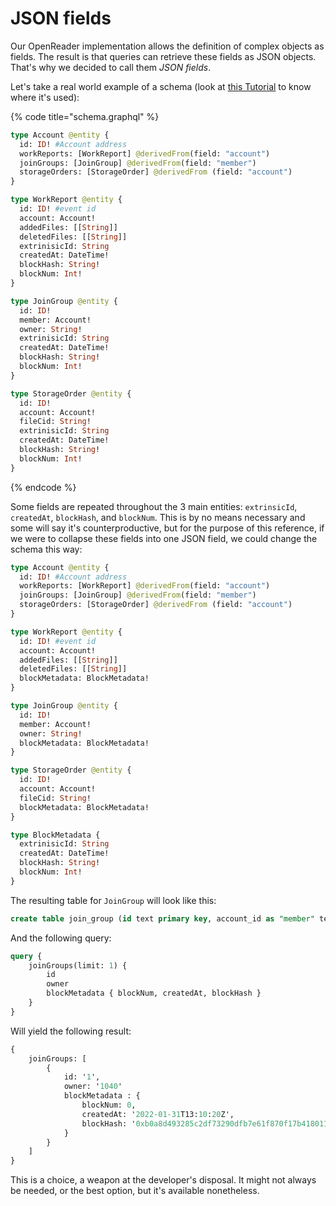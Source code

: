 # JSON fields

Our OpenReader implementation allows the definition of complex objects as fields. The result is that queries can retrieve these fields as JSON objects. That's why we decided to call them _JSON fields_.

Let's take a real world example of a schema (look at [this Tutorial](../../tutorial/create-a-simple-squid.md) to know where it's used):

{% code title="schema.graphql" %}
```graphql
type Account @entity {
  id: ID! #Account address
  workReports: [WorkReport] @derivedFrom(field: "account")
  joinGroups: [JoinGroup] @derivedFrom(field: "member")
  storageOrders: [StorageOrder] @derivedFrom (field: "account")
}

type WorkReport @entity {
  id: ID! #event id
  account: Account!
  addedFiles: [[String]]
  deletedFiles: [[String]]
  extrinisicId: String
  createdAt: DateTime!
  blockHash: String!
  blockNum: Int!
}

type JoinGroup @entity {
  id: ID!
  member: Account!
  owner: String!
  extrinisicId: String
  createdAt: DateTime!
  blockHash: String!
  blockNum: Int!
}

type StorageOrder @entity {
  id: ID!
  account: Account!
  fileCid: String!
  extrinisicId: String
  createdAt: DateTime!
  blockHash: String!
  blockNum: Int!
}

```
{% endcode %}

Some fields are repeated throughout the 3 main entities: `extrinsicId`, `createdAt`, `blockHash`, and `blockNum`. This is by no means necessary and some will say it's counterproductive, but for the purpose of this reference, if we were to collapse these fields into one JSON field, we could change the schema this way:

```graphql
type Account @entity {
  id: ID! #Account address
  workReports: [WorkReport] @derivedFrom(field: "account")
  joinGroups: [JoinGroup] @derivedFrom(field: "member")
  storageOrders: [StorageOrder] @derivedFrom (field: "account")
}

type WorkReport @entity {
  id: ID! #event id
  account: Account!
  addedFiles: [[String]]
  deletedFiles: [[String]]
  blockMetadata: BlockMetadata!
}

type JoinGroup @entity {
  id: ID!
  member: Account!
  owner: String!
  blockMetadata: BlockMetadata!
}

type StorageOrder @entity {
  id: ID!
  account: Account!
  fileCid: String!
  blockMetadata: BlockMetadata!
}

type BlockMetadata {
  extrinisicId: String
  createdAt: DateTime!
  blockHash: String!
  blockNum: Int!
}
```

The resulting table for `JoinGroup` will look like this:

```sql
create table join_group (id text primary key, account_id as "member" text not null, "owner" text, "block_metadata" jsonb)
```

And the following query:

```graphql
query {
    joinGroups(limit: 1) {
        id
        owner
        blockMetadata { blockNum, createdAt, blockHash } 
    }
}
```

Will yield the following result:

```graphql
{
    joinGroups: [
        {
            id: '1', 
            owner: '1040'
            blockMetadata : {
                blockNum: 0,
                createdAt: '2022-01-31T13:10:20Z',
                blockHash: '0xb0a8d493285c2df73290dfb7e61f870f17b41801197a149ca93654499ea3dafe'
            }
        }
    ]
}
```

This is a choice, a weapon at the developer's disposal. It might not always be needed, or the best option, but it's available nonetheless.
